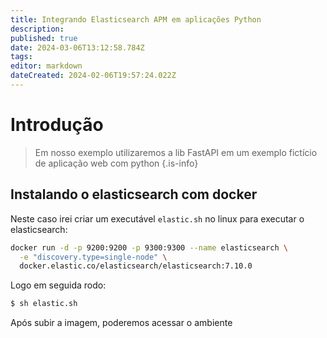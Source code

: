 ```yaml
---
title: Integrando Elasticsearch APM em aplicações Python
description: 
published: true
date: 2024-03-06T13:12:58.784Z
tags: 
editor: markdown
dateCreated: 2024-02-06T19:57:24.022Z
---
```


# Introdução

> Em nosso exemplo utilizaremos a lib FastAPI em um exemplo fictício de aplicação web com python
{.is-info}

## Instalando o elasticsearch com docker

Neste caso irei criar um executável `elastic.sh` no linux para executar o elasticsearch:

```sh
docker run -d -p 9200:9200 -p 9300:9300 --name elasticsearch \
  -e "discovery.type=single-node" \
  docker.elastic.co/elasticsearch/elasticsearch:7.10.0
```

Logo em seguida rodo:

```bash
$ sh elastic.sh
```

Após subir a imagem, poderemos acessar o ambiente 
